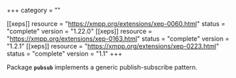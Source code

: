 +++
category = ""

[[xeps]]
  resource = "https://xmpp.org/extensions/xep-0060.html"
  status   = "complete"
  version  = "1.22.0"
[[xeps]]
  resource = "https://xmpp.org/extensions/xep-0163.html"
  status   = "complete"
  version  = "1.2.1"
[[xeps]]
  resource = "https://xmpp.org/extensions/xep-0223.html"
  status   = "complete"
  version  = "1.1"
+++

Package **`pubsub`** implements a generic publish-subscribe pattern.

